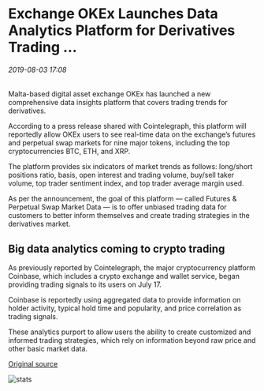 # Exchange OKEx Launches Data Analytics Platform for Derivatives Trading ...

###### 2019-08-03 17:08

Malta-based digital asset exchange OKEx has launched a new comprehensive data insights platform that covers trading trends for derivatives.

According to a press release shared with Cointelegraph, this platform will reportedly allow OKEx users to see real-time data on the exchange’s futures and perpetual swap markets for nine major tokens, including the top cryptocurrencies BTC, ETH, and XRP.

The platform provides six indicators of market trends as follows: long/short positions ratio, basis, open interest and trading volume, buy/sell taker volume, top trader sentiment index, and top trader average margin used.

As per the announcement, the goal of this platform — called Futures & Perpetual Swap Market Data — is to offer unbiased trading data for customers to better inform themselves and create trading strategies in the derivatives market.

## Big data analytics coming to crypto trading

As previously reported by Cointelegraph, the major cryptocurrency platform Coinbase, which includes a crypto exchange and wallet service, began providing trading signals to its users on July 17.

Coinbase is reportedly using aggregated data to provide information on holder activity, typical hold time and popularity, and price correlation as trading signals.

These analytics purport to allow users the ability to create customized and informed trading strategies, which rely on information beyond raw price and other basic market data.

[Original source](https://cointelegraph.com/news/exchange-okex-launches-data-analytics-platform-for-derivatives-trading)

![stats](https://c.statcounter.com/11760860/0/a89fa40b/1/ "stats")